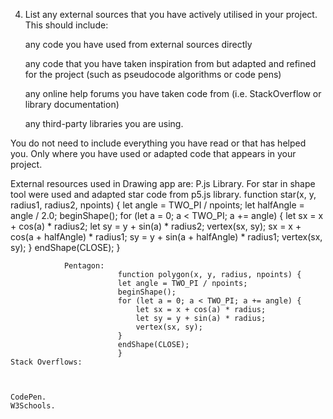 4. List any external sources that you have actively utilised in your project. 
This should include:

    any code you have used from external sources directly

    any code that you have taken inspiration from 
    but adapted and refined for the project (such as pseudocode algorithms or code pens)

    any online help forums you have taken code from (i.e. StackOverflow or library documentation)

    any third-party libraries you are using.

You do not need to include everything you have read or that has helped you. 
Only where you have used or adapted code that appears in your project.

External resources used in Drawing app are:
    P.js Library.
            For star in shape tool were used and adapted star code from p5.js library.
                function star(x, y, radius1, radius2, npoints) {
                                let angle = TWO_PI / npoints;
                                let halfAngle = angle / 2.0;
                                beginShape();
                                for (let a = 0; a < TWO_PI; a += angle) {
                                    let sx = x + cos(a) * radius2;
                                    let sy = y + sin(a) * radius2;
                                    vertex(sx, sy);
                                    sx = x + cos(a + halfAngle) * radius1;
                                    sy = y + sin(a + halfAngle) * radius1;
                                    vertex(sx, sy);
                                }
                                endShape(CLOSE);
                                }

                Pentagon:
                            function polygon(x, y, radius, npoints) {
                            let angle = TWO_PI / npoints;
                            beginShape();
                            for (let a = 0; a < TWO_PI; a += angle) {
                                let sx = x + cos(a) * radius;
                                let sy = y + sin(a) * radius;
                                vertex(sx, sy);
                            }
                            endShape(CLOSE);
                            }
    Stack Overflows:
    


    CodePen.
    W3Schools.
    